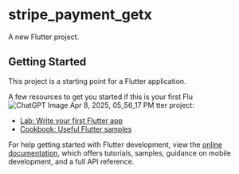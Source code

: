 # stripe_payment_getx

A new Flutter project.

## Getting Started

This project is a starting point for a Flutter application.

A few resources to get you started if this is your first Flu![ChatGPT Image Apr 8, 2025, 05_56_17 PM](https://github.com/user-attachments/assets/2aaffde7-ece7-40e9-a398-e7b6b6c7b343)
tter project:

- [Lab: Write your first Flutter app](https://docs.flutter.dev/get-started/codelab)
- [Cookbook: Useful Flutter samples](https://docs.flutter.dev/cookbook)

For help getting started with Flutter development, view the
[online documentation](https://docs.flutter.dev/), which offers tutorials,
samples, guidance on mobile development, and a full API reference.
